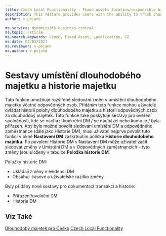 ```yaml
---
title: Czech Local Functionality - Fixed assets location/responsible history report | Microsoft Docs
description: This feature provides users with the ability to track changes to the location and responsible employee for fixed assets.
author: v-pejano

ms-service: dynamics365-business-central
ms.topic: article
ms.search.keywords: Czech, Fixed Asset, Localization, CZ
ms.date: 03/01/2021
ms.reviewer: v-pejano
ms.author: v-pejano
---
```


# Sestavy umístění dlouhodobého majetku a historie majetku

Tato funkce umožňuje rozšířené sledování změn v umístění dlouhodobého majetku včetně odpovědných osob.
Přidáním této funkce mohou uživatelé ovládat historii polohy dlouhodobého majetku a historii odpovědných osob za dlouhodobý majetek.
Tato funkce také poskytuje sestavy pro ověření společnosti, kde se nachází konkrétní DM / se nacházel nebo komu je / byla přiřazen.
Aby bylo možné povolit sledování umístění DM a odpovědného zaměstnance (dále jako Historie DM), musí uživatel nejprve povolit tuto funkci v okně **Nastavení DM** zaškrtnutím políčka **Historie dlouhodobého majetku**. Po povolení Historie DM v Nastavení DM může uživatel začít sledovat změny v Umístění DM a v Odpovědných zaměstnancích - tyto změny jsou uloženy v tabulce **Položka historie DM**.

Položky historie DM:  

- Ukládají změny v evidenci DM
- Obsahují časové a uživatelské razítko změny

Byly přidány nové sestavy pro dokumentaci transakcí a historie:  

- Přiřazení/uvolnění DM
- Historie DM

## Viz Také

[Dlouhodobý majetek pro Česko](ui-extensions-fixed-asset-localization-cz.md)
[Czech Local Functionality](czech-local-functionality.md)
